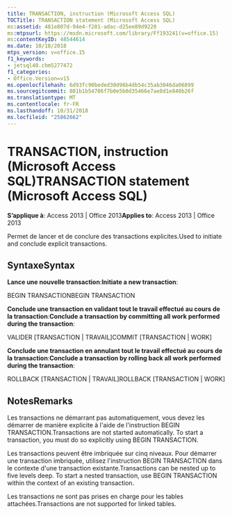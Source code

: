 ```yaml
---
title: TRANSACTION, instruction (Microsoft Access SQL)
TOCTitle: TRANSACTION statement (Microsoft Access SQL)
ms:assetid: 481e807d-94e4-f201-adac-d25ee89d9220
ms:mtpsurl: https://msdn.microsoft.com/library/Ff193241(v=office.15)
ms:contentKeyID: 48544614
ms.date: 10/18/2018
mtps_version: v=office.15
f1_keywords:
- jetsql40.chm5277472
f1_categories:
- Office.Version=v15
ms.openlocfilehash: 6d93fc90beded30d96b4db54c35ab3046da06899
ms.sourcegitcommit: 801b1b54786f7b0e5b0d35466e7ae8d1e840b26f
ms.translationtype: MT
ms.contentlocale: fr-FR
ms.lasthandoff: 10/31/2018
ms.locfileid: "25862662"
---
```

# <a name="transaction-statement-microsoft-access-sql"></a><span data-ttu-id="71b5e-102">TRANSACTION, instruction (Microsoft Access SQL)</span><span class="sxs-lookup"><span data-stu-id="71b5e-102">TRANSACTION statement (Microsoft Access SQL)</span></span>

<span data-ttu-id="71b5e-103">**S’applique à**: Access 2013 | Office 2013</span><span class="sxs-lookup"><span data-stu-id="71b5e-103">**Applies to**: Access 2013 | Office 2013</span></span>

<span data-ttu-id="71b5e-104">Permet de lancer et de conclure des transactions explicites.</span><span class="sxs-lookup"><span data-stu-id="71b5e-104">Used to initiate and conclude explicit transactions.</span></span>

## <a name="syntax"></a><span data-ttu-id="71b5e-105">Syntaxe</span><span class="sxs-lookup"><span data-stu-id="71b5e-105">Syntax</span></span>

<span data-ttu-id="71b5e-106">**Lance une nouvelle transaction**:</span><span class="sxs-lookup"><span data-stu-id="71b5e-106">**Initiate a new transaction**:</span></span>

<span data-ttu-id="71b5e-107">BEGIN TRANSACTION</span><span class="sxs-lookup"><span data-stu-id="71b5e-107">BEGIN TRANSACTION</span></span>

<span data-ttu-id="71b5e-108">**Conclude une transaction en validant tout le travail effectué au cours de la transaction**:</span><span class="sxs-lookup"><span data-stu-id="71b5e-108">**Conclude a transaction by committing all work performed during the transaction**:</span></span>

<span data-ttu-id="71b5e-109">VALIDER \[TRANSACTION | TRAVAIL\]</span><span class="sxs-lookup"><span data-stu-id="71b5e-109">COMMIT \[TRANSACTION | WORK\]</span></span>

<span data-ttu-id="71b5e-110">**Conclude une transaction en annulant tout le travail effectué au cours de la transaction**:</span><span class="sxs-lookup"><span data-stu-id="71b5e-110">**Conclude a transaction by rolling back all work performed during the transaction**:</span></span>

<span data-ttu-id="71b5e-111">ROLLBACK \[TRANSACTION | TRAVAIL\]</span><span class="sxs-lookup"><span data-stu-id="71b5e-111">ROLLBACK \[TRANSACTION | WORK\]</span></span>

## <a name="remarks"></a><span data-ttu-id="71b5e-112">Notes</span><span class="sxs-lookup"><span data-stu-id="71b5e-112">Remarks</span></span>

<span data-ttu-id="71b5e-p101">Les transactions ne démarrant pas automatiquement, vous devez les démarrer de manière explicite à l'aide de l'instruction BEGIN TRANSACTION.</span><span class="sxs-lookup"><span data-stu-id="71b5e-p101">Transactions are not started automatically. To start a transaction, you must do so explicitly using BEGIN TRANSACTION.</span></span>

<span data-ttu-id="71b5e-p102">Les transactions peuvent être imbriquée sur cinq niveaux. Pour démarrer une transaction imbriquée, utilisez l'instruction BEGIN TRANSACTION dans le contexte d'une transaction existante.</span><span class="sxs-lookup"><span data-stu-id="71b5e-p102">Transactions can be nested up to five levels deep. To start a nested transaction, use BEGIN TRANSACTION within the context of an existing transaction.</span></span>

<span data-ttu-id="71b5e-117">Les transactions ne sont pas prises en charge pour les tables attachées.</span><span class="sxs-lookup"><span data-stu-id="71b5e-117">Transactions are not supported for linked tables.</span></span>

